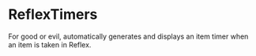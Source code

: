 # ReflexTimers
For good or evil, automatically generates and displays an item timer when an item is taken in Reflex.
